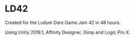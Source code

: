 # LD42

Created for the Ludum Dare Game Jam 42 in 48 hours.

Using Unity 2018.1, Affinity Designer, Gimp and Logic Pro X.
